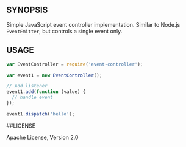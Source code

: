 ## SYNOPSIS
Simple JavaScript event controller implementation. Similar to Node.js `EventEmitter`, but controls a single event only.

## USAGE

```js
var EventController = require('event-controller');

var event1 = new EventController();

// Add listener
event1.add(function (value) {
  // handle event
});

event1.dispatch('hello');
```

##LICENSE

Apache License, Version 2.0
